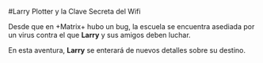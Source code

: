 #Larry Plotter y la Clave Secreta del Wifi

Desde que en +Matrix+ hubo un bug, la escuela se encuentra asediada por un
virus contra el que **Larry** y sus amigos deben luchar.

En esta aventura, **Larry** se enterará de nuevos detalles sobre su destino.

